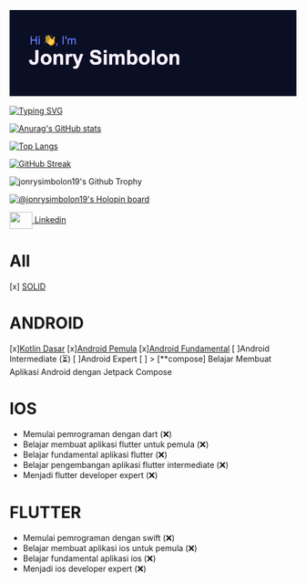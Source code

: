 [![MasterHead](https://github.com/jonrysimbolon/jonrysimbolon/blob/main/header.png)](https://github.com/jonrysimbolon)

[![Typing SVG](https://readme-typing-svg.herokuapp.com?font=Fira+Code&size=40&pause=1000&color=D4F798&center=true&vCenter=true&width=470&height=70&lines=Android+Developer)](https://git.io/typing-svg)

[![Anurag's GitHub stats](https://github-readme-stats.vercel.app/api?username=jonrysimbolon&theme=algolia&hide_border=true&border_radius=10)](https://github.com/jonrysimbolon/github-readme-stats)


[![Top Langs](https://github-readme-stats.vercel.app/api/top-langs/?username=jonrysimbolon&layout=compact&theme=algolia&hide_border=true&border_radius=10)](https://github.com/jonrysimbolon/github-readme-stats)

[![GitHub Streak](http://github-readme-streak-stats.herokuapp.com?user=jonrysimbolon&theme=algolia&hide_border=true&border_radius=10)](https://git.io/streak-stats)

![jonrysimbolon19's Github Trophy](https://github-profile-trophy.vercel.app/?username=jonrysimbolon&theme=algolia)

<!-- ini bagian akhir -->
[![@jonrysimbolon19's Holopin board](https://holopin.io/api/user/board?user=jonrysimbolon19)](https://holopin.io/@jonrysimbolon19)

<p align="left">
<a href="https://www.linkedin.com/in/jonry-simbolon-295b84134/" target="blank"><img align="center" src="https://cdn.jsdelivr.net/npm/simple-icons@3.0.1/icons/linkedin.svg" alt="" height="30" width="40" />  Linkedin</a>
</p>


# All
[x] [SOLID](https://www.dicoding.com/certificates/MRZMD74NNZYQ)

# ANDROID
[x][Kotlin Dasar](https://www.dicoding.com/certificates/EYX49RMLWPDL)
[x][Android Pemula](https://www.dicoding.com/certificates/MEPJKL54WX3V)
[x][Android Fundamental](https://www.dicoding.com/certificates/JMZV9QW13PN9)
[ ]Android Intermediate (⏳)
[ ]Android Expert
[ ] > [**compose] Belajar Membuat Aplikasi Android dengan Jetpack Compose

# IOS
- Memulai pemrograman dengan dart (❌)
- Belajar membuat aplikasi flutter untuk pemula (❌)
- Belajar fundamental aplikasi flutter (❌)
- Belajar pengembangan aplikasi flutter intermediate (❌)
- Menjadi flutter developer expert (❌)


# FLUTTER
- Memulai pemrograman dengan swift (❌)
- Belajar membuat aplikasi ios untuk pemula (❌)
- Belajar fundamental aplikasi ios (❌)
- Menjadi ios developer expert (❌)
